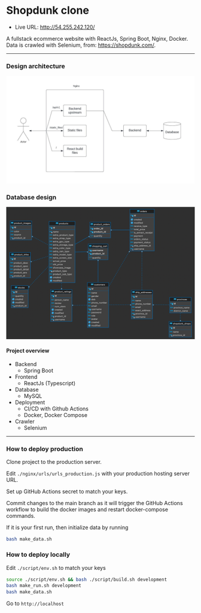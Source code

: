 # Shopdunk clone

- Live URL: http://54.255.242.120/

A fullstack ecommerce website with ReactJs, Spring Boot, Nginx, Docker. Data is crawled with Selenium, from: https://shopdunk.com/.

---

### Design architecture

![Architecture](./images/shopdunk_flow.jpeg "Architecture")

### Database design

![Database](./images/database.png "Database")

#### Project overview

- Backend
  - Spring Boot
- Frontend
  - ReactJs (Typescript)
- Database
  - MySQL
- Deployment
  - CI/CD with Github Actions
  - Docker, Docker Compose
- Crawler
  - Selenium

---

### How to deploy production

Clone project to the production server.

Edit `./nginx/urls/urls_production.js` with your production hosting server URL.

Set up GitHub Actions secret to match your keys.

Commit changes to the main branch as it will trigger the GitHub Actions workflow to build the docker images and restart docker-compose commands.

If it is your first run, then initialize data by running

```bash
bash make_data.sh
```

### How to deploy locally

Edit `./script/env.sh` to match your keys

```bash
source ./script/env.sh && bash ./script/build.sh development
bash make_run.sh development
bash make_data.sh
```

Go to `http://localhost`
